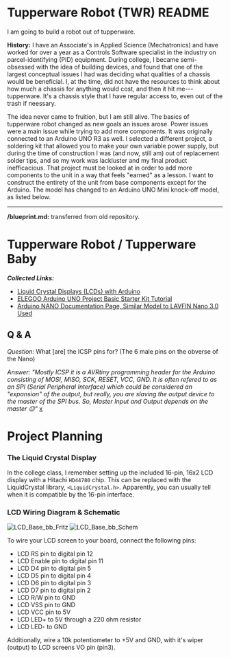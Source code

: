 # Tupperware Robot (TWR) README
I am going to build a robot out of tupperware.

**History:** I have an Associate's in Applied Science (Mechatronics) and have worked for over a year as a Controls Software specialist in the industry on parcel-identifying (PID) equipment. During college, I became semi-obsessed with the idea of building devices, and found that one of the largest conceptual issues I had was deciding what qualities of a chassis would be beneficial. I, at the time, did not have the resources to think about how much a chassis for anything would cost, and then it hit me---tupperware. It's a chassis style that I have regular access to, even out of the trash if neessary. 

The idea never came to fruition, but I am still alive. The basics of tupperware robot changed as new goals an issues arose. Power issues were a main issue while trying to add more components. It was originally connected to an Arduino UNO R3 as well. I selected a different project, a soldering kit that allowed you to make your own variable power supply, but during the time of construction I was (and now, still am) out of replacement solder tips, and so my work was lackluster and my final product inefficacious. That project must be looked at in order to add more components to the unit in a way that feels "earned" as a lesson. I want to construct the entirety of the unit from base components except for the Arduino. The model has changed to an Arduino UNO Mini knock-off model, as listed below. 

---
**/blueprint.md:** transferred from old repository.
# Tupperware Robot / Tupperware Baby

***Collected Links:***
- [Liquid Crystal Displays (LCDs) with Arduino](https://docs.arduino.cc/learn/electronics/lcd-displays/)
- [ELEGOO Arduino UNO Project Basic Starter Kit Tutorial](https://www.elegoo.com/blogs/arduino-projects/elegoo-uno-project-super-starter-kit-tutorial?srsltid=AfmBOooeN6s4ChY8OTyOwaseaTfwobJxCiQTPvFdCtDBF2PZBLF6Qxoe)
- [Arduino NANO Documentation Page, Similar Model to LAVFIN Nano 3.0 Used](https://docs.arduino.cc/hardware/nano/)

## Q & A
*Question:* What [are] the ICSP pins for? (The 6 male pins on the obverse of the Nano) 

*Answer: "Mostly ICSP it is a AVRtiny programming header for the Arduino consisting of MOSI, MISO, SCK, RESET, VCC, GND. It is often refered to as an SPI (Serial Peripheral Interface) which could be considered an "expansion" of the output, but really, you are slaving the output device to the master of the SPI bus. So, Master Input and Output depends on the master :wink:"* [x](https://forum.arduino.cc/t/what-is-the-icsp-pins-for/124378)

# Project Planning

### The Liquid Crystal Display
In the college class, I remember setting up the included 16-pin, 16x2 LCD display with a Hitachi `HD44780` chip. This can be replaced with the LiquidCrystal library, `<LiquidCrystal.h>`. Apparently, you can usually tell when it is compatible by the 16-pin interface.

### LCD Wiring Diagram & Schematic
![LCD_Base_bb_Fritz](https://github.com/user-attachments/assets/fd123cfd-dff2-4471-91bf-f6b94a1a4fce)
![LCD_Base_bb_Schem](https://github.com/user-attachments/assets/83058592-33d7-4278-a770-ecdb53996bfc)


To wire your LCD screen to your board, connect the following pins:
- LCD RS pin to digital pin 12
- LCD Enable pin to digital pin 11
- LCD D4 pin to digital pin 5
- LCD D5 pin to digital pin 4
- LCD D6 pin to digital pin 3
- LCD D7 pin to digital pin 2
- LCD R/W pin to GND
- LCD VSS pin to GND
- LCD VCC pin to 5V
- LCD LED+ to 5V through a 220 ohm resistor
- LCD LED- to GND

Additionally, wire a 10k potentiometer to +5V and GND, with it's wiper (output) to LCD screens VO pin (pin3).
